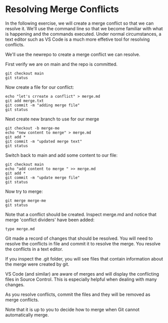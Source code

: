# Resolving Merge Conflicts

In the following exercise, we will create a merge conflict so that we can resolve it. We'll use the command line so that we become familiar with what is happening and the commands executed. Under normal circumstances, a text editor such as VS Code is a much more effetive tool for resolving conflicts.

We'll use the newrepo to create a merge conflict we can resolve.

First verify we are on main and the repo is committed.
```
git checkout main
git status
```

Now create a file for our conflict:

```
echo "let's crreate a conflict" > merge.md
git add merge.txt
git commit -m "adding merge file"
git status
```

Next create new branch to use for our merge
```
git checkout -b merge-me
echo "new content to merge" > merge.md
git add *
git commit -m "updated merge text"
git status
```
Switch back to main and add some content to our file:
```
git checkout main
echo "add content to merge " >> merge.md
git add *
git commit -m "update merge file"
git status
```

Now try to merge:
```
git merge merge-me
git status
```
Note that a conflict should be created. Inspect merge.md and notice that merge 'conflict dividers' have been added:
```
type merge.md
```
Git made a record of changes that should be resolved. You will need to resolve the conflicts in file and commit it to resolve the merge. You resolve the conflicts in a text editor.

If you inspect the .git folder, you will see files that contain information about the merge were created by git.

VS Code (and similar) are aware of merges and will display the conflicting files in Source Control. This is especially helpful when dealing with many changes.

As you resolve conflicts, commit the files and they will be removed as merge conflicts.

Note that it is up to you to decide how to merge when Git cannot automatically merge.






